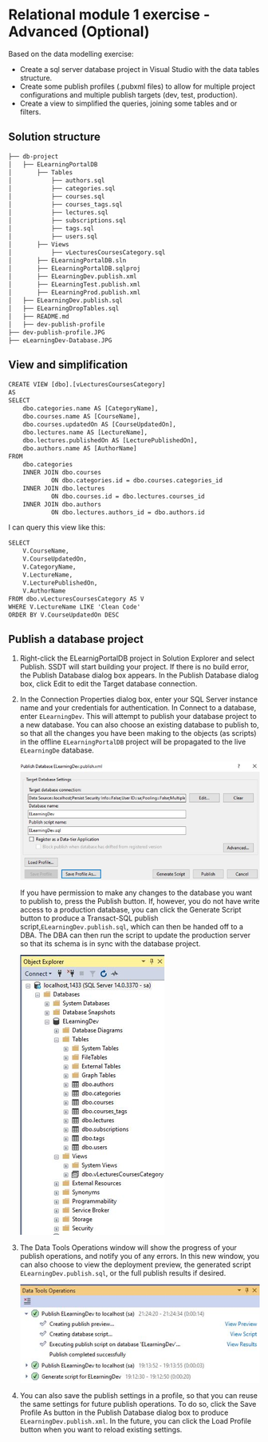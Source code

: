# Relational module 1 exercise - Advanced (Optional)
Based on the data modelling exercise:
* Create a sql server database project in Visual Studio with the data tables structure.
* Create some publish profiles (.pubxml files) to allow for multiple project configurations and multiple publish targets (dev, test, production).
* Create a view to simplified the queries, joining some tables and or filters.


## Solution structure 

```
├── db-project
│   ├── ELearningPortalDB 
│   	├── Tables
│   		├── authors.sql
│   		├── categories.sql
│   		├── courses.sql
│   		├── courses_tags.sql
│   		├── lectures.sql
│   		├── subscriptions.sql
│   		├── tags.sql
│   		├── users.sql
│   	├── Views
│   		├── vLecturesCoursesCategory.sql
│   	├── ELearningPortalDB.sln
│   	├── ELearningPortalDB.sqlproj
│   	├── ELearningDev.publish.xml
│   	├── ELearningTest.publish.xml
│   	├── ELearningProd.publish.xml
│   ├── ELearningDev.publish.sql
│   ├── ELearningDropTables.sql
│   ├── README.md
│   ├── dev-publish-profile
├── dev-publish-profile.JPG
├── eLearningDev-Database.JPG
```

## View and simplification

```
CREATE VIEW [dbo].[vLecturesCoursesCategory]
AS
SELECT        
	dbo.categories.name AS [CategoryName], 
	dbo.courses.name AS [CourseName], 
	dbo.courses.updatedOn AS [CourseUpdatedOn], 
	dbo.lectures.name AS [LectureName], 
    dbo.lectures.publishedOn AS [LecturePublishedOn], 
	dbo.authors.name AS [AuthorName]
FROM 
	dbo.categories 
    INNER JOIN dbo.courses 
            ON dbo.categories.id = dbo.courses.categories_id 
	INNER JOIN dbo.lectures 
            ON dbo.courses.id = dbo.lectures.courses_id 
	INNER JOIN dbo.authors 
            ON dbo.lectures.authors_id = dbo.authors.id
```

I can query this view like this:
```
SELECT 
	V.CourseName,
	V.CourseUpdatedOn,
	V.CategoryName,
	V.LectureName, 
	V.LecturePublishedOn,	
	V.AuthorName
FROM dbo.vLecturesCoursesCategory AS V
WHERE V.LectureName LIKE 'Clean Code'
ORDER BY V.CourseUpdatedOn DESC
```

## Publish a database project
 1. Right-click the ELearnigPortalDB project in Solution Explorer and select Publish. SSDT will start building your project. If there is no build error, the Publish Database dialog box appears.
 In the Publish Database dialog box, click Edit to edit the Target database connection.

2. In the Connection Properties dialog box, enter your SQL Server instance name and your credentials for authentication. In Connect to a database, enter `ELearningDev`. This will attempt to publish your database project to a new database. You can also choose an existing database to publish to, so that all the changes you have been making to the objects (as scripts) in the offline `ELearningPortalDB` project will be propagated to the live `ELearningDe` database.

    ![DevPublishProfile](Images/dev-publish-profile.JPG)    

    If you have permission to make any changes to the database you want to publish to, press the Publish button. If, however, you do not have write access to a production database, you can click the Generate Script button to produce a Transact-SQL publish script,`ELearningDev.publish.sql`, which can then be handed off to a DBA. The DBA can then run the script to update the production server so that its schema is in sync with the database project.

    ![ELearningDevDatabase](Images/eLearningDev-database.JPG)  

3. The Data Tools Operations window will show the progress of your publish operations, and notify you of any errors. In this new window, you can also choose to view the deployment preview, the generated script `ELearningDev.publish.sql`, or the full publish results if desired.

    ![DataToolsOperationsScreen.JPG](Images/data-tools-operations-screen.JPG)

4. You can also save the publish settings in a profile, so that you can reuse the same settings for future publish operations. To do so, click the Save Profile As button in the Publish Database dialog box to produce `ELearningDev.publish.xml`. In the future, you can click the Load Profile button when you want to reload existing settings.